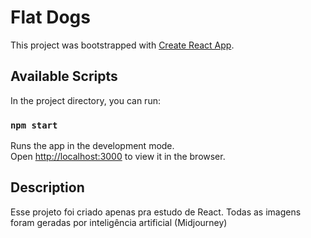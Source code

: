 # Flat Dogs

This project was bootstrapped with [Create React App](https://github.com/facebook/create-react-app).

## Available Scripts

In the project directory, you can run:

### `npm start`

Runs the app in the development mode.\
Open [http://localhost:3000](http://localhost:3000) to view it in the browser.

## Description

Esse projeto foi criado apenas pra estudo de React. Todas as imagens foram geradas por inteligência artificial (Midjourney)
